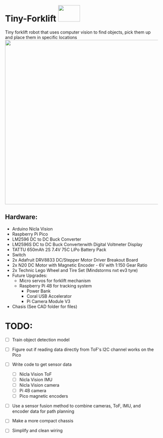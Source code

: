 # Tiny-Forklift <img src="https://github.com/CJA798/Tiny-Forklift/blob/644d3fdcc407f6ff0c4a84dc8507e36112bb0a8a/IMAGES/Mini_Bot_V2.2.PNG" width="72" height="54">
Tiny forklift robot that uses computer vision to find objects, pick them up and place them in specific locations
<img src="https://github.com/CJA798/Tiny-Forklift/blob/644d3fdcc407f6ff0c4a84dc8507e36112bb0a8a/IMAGES/Mini_Bot_V2.2.PNG" width="720" height="540">

## Hardware:
- Arduino Nicla Vision
- Raspberry Pi Pico
- LM2596 DC to DC Buck Converter
- LM2596S DC to DC Buck Converterwith Digital Voltmeter Display
- TATTU 650mAh 2S 7.4V 75C LiPo Battery Pack
- Switch
- 2x Adafruit DRV8833 DC/Stepper Motor Driver Breakout Board
- 2x N20 DC Motor with Magnetic Encoder - 6V with 1:150 Gear Ratio
- 2x Technic Lego Wheel and Tire Set (Mindstorms nxt ev3 tyre)
- Future Upgrades:
   - Micro servos for forklift mechanism
   - Raspberry Pi 4B for tracking system
       - Power Bank
       - Coral USB Accelerator
       - Pi Camera Module V3  
- Chasis (See CAD folder for files)
# TODO:
- [ ] Train object detection model
- [ ] Figure out if reading data directly from ToF's I2C channel works on the Pico
- [ ] Write code to get sensor data
  - [ ] Nicla Vision ToF
  - [ ] Nicla Vision IMU
  - [ ] Nicla Vision camera
  - [ ] Pi 4B camera
  - [ ] Pico magnetic encoders
- [ ] Use a sensor fusion method to combine cameras, ToF, IMU, and encoder data for path planning
- [ ] Make a more compact chassis
- [ ] Simplify and clean wiring

